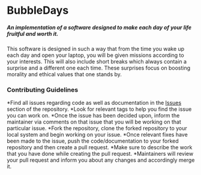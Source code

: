 # BubbleDays
##### An implementation of a software designed to make each day of your life fruitful and worth it.
This software is designed in such a way that from the time you wake up each day and open your laptop, you will be given missions according to your interests. This will also include short breaks which always contain a surprise and a different one each time. These surprises focus on boosting morality and ethical values that one stands by. 

### Contributing Guidelines
  *Find all issues regarding code as well as documentation in the [Issues](github.com/LChaos72/BubbleDays/Issues) section of the repository.
  *Look for relevant tags to help you find the issue you can work on.
  *Once the issue has been decided upon, inform the maintainer via comments on that issue that you will be working on that particular issue.
  *Fork the repository, clone the forked repository to your local system and begin working on your issue.
  *Once relevant fixes have been made to the issue, push the code/documentation to your forked repository and then create a pull request.
  *Make sure to describe the work that you have done while creating the pull request.
  *Maintainers will review your pull request and inform you about any changes and accordingly merge it.
